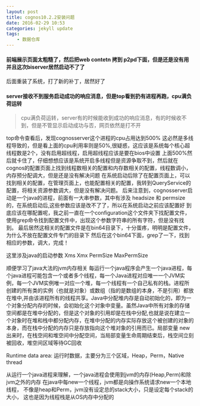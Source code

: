 ```yaml
---
layout: post
title: cognos10.2.2安装问题
date: 2016-02-29 10:53
categories: jekyll update
tags:
    - 数据仓库
---
```


#### 前端展示页面太粗糙了，然后把web contetn 拷到 p2pd下面，但是还是没有用 并且这次biserver居然启动不了了

后面重装了系统，打了新的补丁，居然好了

#### server接收不到服务启动成功的响应消息，但是top看到扔有进程再跑，cpu满负荷运转
> cpu满负荷运转，server有的时候能收到成功的响应消息，有的时候收不到，但是不管显示启动成功与否，网页依然是打不开

top命令查看后，发现cognosserver这个进程的cpu占用达到500% 这必然是多线程导致的，但是看上面的cpu利用率则是50%,很疑惑，这应该是系统每个核心超线程数是2个，没有启用超线程，启用超线程应该是要在bios中设置
上面500%然后就卡住了，仔细想想应该是系统开启多线程但是资源争取不到，然后就在cognos的配置页面上找到线程数相关的配置和内存数相关的配置，线程数调小，内存预分配调大，但是还是没有解决问题
在系统启动后除了在配置页面上，可以找到相关的配置，在管理页面上，也能配置相关的配置，我转到QueryService的配置，将相关资源参数调大，但是没有解决问题。
后来注意到，cognosserver启动是一个java的进程，前面有一大串参数，其中有涉及 headsize 和 permsize的，在系统启动后,这些参数应该是改不了了，所以在系统启动之前应该配置好
到底应该在哪配置呢，我之前一直在一个configuration这个文件夹下找配置文件，使用grep命令找到配置文件中，出现这个参数字符串的所有字符，但是没有找到。
最后居然这相关的配置文件是在bin64目录下，十分蛋疼，明明是配置文件，为什么不放在配置文件专门的目录下
然后在这个bin64下面，grep了一下，找到相应的参数，调大，完成！

这里涉及java的启动参数 
Xms Xmx PermSize MaxPermSize

顺便学习了java大法的jvm内存相关
每运行一个java程序会产生一个java进程，每个java进程可能包含一个或者多个线程，每一个Java进程对应唯一一个JVM实例，每一个JVM实例唯一对应一个堆，每一个线程有一个自己私有的栈。进程所创建的所有类的实例（也就是对象）或数组（指的是数组的本身，不是引用）都放在堆中,并由该进程所有的线程共享。Java中分配堆内存是自动初始化的，即为一个对象分配内存的时候，会初始化这个对象中变量。虽然Java中所有对象的存储空间都是在堆中分配的，但是这个对象的引用却是在栈中分配,也就是说在建立一个对象时在堆和栈中都分配内存，在堆中分配的内存实际存放这个被创建的对象的本身，而在栈中分配的内存只是存放指向这个堆对象的引用而已。局部变量 new 出来时，在栈空间和堆空间中分配空间，当局部变量生命周期结束后，栈空间立刻被回收，堆空间区域等待GC回收

Runtime data area:
运行时数据，主要分为三个区域，Heap，Perm，Native thread

从运行一个java进程来理解，一个java进程会使用到jvm的内存(Heap,Perm)和除jvm之外的内存
在java中每new一个线程，jvm都是向操作系统请求new一个本地线程，
不像是heap和Perm，jvm没有设定总的stack大小，只是设定每个stack的大小，
这也是因为线程栈是从OS内存中分配的
